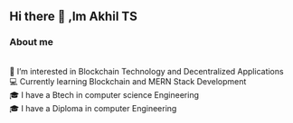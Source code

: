 ## Hi there 👋 ,Im Akhil TS
<h3>About me</h3><br>
👀 I’m interested in Blockchain Technology and Decentralized Applications<br>
💻 Currently learning Blockchain and MERN Stack Development<br>
🎓 I have a Btech in computer science Engineering<br>
🎓 I have a Diploma in computer Engineering<br>


